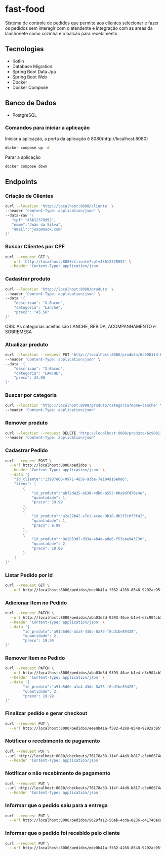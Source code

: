 # fast-food
Sistema de controle de pedidos que permite aos clientes selecionar e fazer os pedidos sem interagir com o atendente e integração com as areas da lanchonete como cozinha e o balcão para recebimento.

## Tecnologias
* Kotlin
* Database Migration
* Spring Boot Data Jpa
* Spring Boot Web
* Docker
* Docker Compose

## Banco de Dados
* PostgreSQL

### Comandos para iniciar a aplicação
Iniciar a aplicação, a porta da aplicação é 8080(http://localhost:8080)
```bash
docker compose up -d
```
Parar a aplicação
```bash
docker compose down
```

## Endpoints
### Criação de Clientes
 ```bash
 curl --location 'http://localhost:8080/cliente' \
--header 'Content-Type: application/json' \
--data-raw '{
    "cpf":"45612378952",
    "nome":"João da Silva",
    "email":"joao@mock.com"
}'
```

### Buscar Clientes por CPF
```bash
curl --request GET \
  --url 'http://localhost:8080/cliente?cpf=45612378952' \
  --header 'Content-Type: application/json'
```
### Cadastrar produto
```bash
curl --location 'http://localhost:8080/produto' \
--header 'Content-Type: application/json' \
--data '{
    "descricao": "X-Bacon",
    "categoria": "Lanche",
    "preco": "45.56"
}'
```
OBS: As categorias aceitas são LANCHE, BEBIDA, ACOMPANHAMENTO e SOBREMESA

### Atualizar produto
```bash
curl --location --request PUT 'http://localhost:8080/produto/6c90811d-08ca-4116-a900-5a6f420ac1c1' \
--header 'Content-Type: application/json' \
--data '{    
    "descricao": "X-Bacon",
    "categoria": "LANCHE",
    "preco": 34.00
}'
```

### Buscar por categoria
```bash
curl --location 'http://localhost:8080/produto/categoria?nome=lanche' \
--header 'Content-Type: application/json'
```

### Remover produto
```bash
curl --location --request DELETE 'http://localhost:8080/produto/6c90811d-08ca-4116-a900-5a6f420ac1c1' \
--header 'Content-Type: application/json'
```

### Cadastrar Pedido
```bash 
curl --request POST \
  --url http://localhost:8080/pedidos \
  --header 'Content-Type: application/json' \
  --data '{
	"id_cliente":"13907e60-0971-4856-93ba-7e184916e0e6",
	"itens": [
		{
			"id_produto":"abf2da35-a638-4db6-a553-00a9dfd76e4e",
			"quantidade": 1,
			"preco": 39.99
		},
		{
			"id_produto":"a2a22642-e7e1-4cae-9b18-db2f7c0f3f42",
			"quantidade": 1,
			"preco": 9.99
		},
		{
			"id_produto":"8e2053d7-d93a-4b4a-ade6-f53c4e043730",
			"quantidade": 2,
			"preco": 20.00
		}
	]
}'
```

### Listar Pedido por Id
```bash 
curl --request GET \
  --url http://localhost:8080/pedidos/eee0b41a-f582-4288-8548-9292ac95f2ec
```

### Adicionar Item no Pedido
```bash 
curl --request PATCH \
  --url http://localhost:8080/pedidos/aba03d3d-9393-46ae-b1e4-e3c904cb36e6/adicionar-item \
  --header 'Content-Type: application/json' \
  --data '{
		"id_produto":"a91a5d0d-a1a4-43dc-8a73-f8cd1be89425",
		"quantidade": 2,
		"preco": 19.99
}'
```

### Remover Item no Pedido
```bash 
curl --request PATCH \
  --url http://localhost:8080/pedidos/aba03d3d-9393-46ae-b1e4-e3c904cb36e6/remover-item \
  --header 'Content-Type: application/json' \
  --data '{
		"id_produto":"a91a5d0d-a1a4-43dc-8a73-f8cd1be89425",
		"quantidade": 2,
		"preco": 19.99
}'
```

### Finalizar pedido e gerar checkout
```bash
curl --request PUT \
  --url http://localhost:8080/pedidos/eee0b41a-f582-4288-8548-9292ac95f2ec/finalizar
```

### Notificar o recebimento de pagamento
```bash
curl --request PUT \
--url http://localhost:8080/checkouts/76178a33-114f-44d8-b817-c5e06674a0ac/webhook/pagar \
  --header 'Content-Type: application/json'
```

### Notificar o não recebimento de pagamento
```bash
curl --request PUT \
--url http://localhost:8080/checkouts/76178a33-114f-44d8-b817-c5e06674a0ac/webhook/nao-receber \
  --header 'Content-Type: application/json'
```

### Informar que o pedido saiu para a entrega
```bash
curl --request PUT \
  --url http://localhost:8080/pedidos/5629fa12-50ab-4cda-8236-c41740aca3af/entregar
```

### Informar que o pedido foi recebido pelo cliente
```bash
curl --request PUT \
  --url http://localhost:8080/pedidos/eee0b41a-f582-4288-8548-9292ac95f2ec/confirmar-entrega
```


